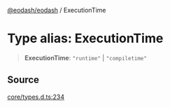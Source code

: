 [@eodash/eodash](../index.md) / ExecutionTime

# Type alias: ExecutionTime

> **ExecutionTime**: `"runtime"` \| `"compiletime"`

## Source

[core/types.d.ts:234](https://github.com/eodash/eodash/blob/b4a2d86/core/types.d.ts#L234)
